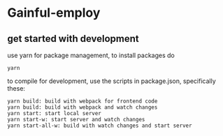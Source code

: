 # Gainful-employ
## get started with development
use yarn for package management, to install packages do
```
yarn
```
to compile for development, use the scripts in package.json, specifically these:
```
yarn build: build with webpack for frontend code
yarn build: build with webpack and watch changes
yarn start: start local server
yarn start-w: start server and watch changes
yarn start-all-w: build with watch changes and start server
```
